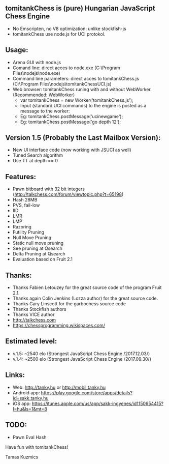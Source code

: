 tomitankChess is (pure) Hungarian JavaScript Chess Engine
--------------------------------------------------------
- No Emscripten, no V8 optimization: unlike stockfish-js
- tomitankChess use node.js for UCI protokol.

Usage:
------------------
- Arena GUI with node.js
- Comand line: direct acces to node.exe (C:\Program Files\nodejs\node.exe)
- Command line parameters: direct acces to tomitankChess.js (C:\Program Files\nodejs\tomitankChessUCI.js)
- Web browser: tomitankChess runing with and without WebWorker. (Recommended: WebWorker)
  + var tomitankChess = new Worker('tomitankChess.js');
  + Input (standard UCI commands) to the engine is posted as a message to the worker: 
  + Eg: tomitankChess.postMessage('ucinewgame');
  + Eg: tomitankChess.postMessage('go depth 12');

Version 1.5 (Probably the Last Mailbox Version):
------------------
- New UI interface code (now working with JSUCI as well)
- Tuned Search algorithm
- Use TT at depth == 0

Features:
------------------
- Pawn bitboard with 32 bit integers (http://talkchess.com/forum/viewtopic.php?t=65198)
- Hash 28MB
- PVS, fail-low
- IID
- LMR
- LMP
- Razoring
- Futility Pruning
- Null Move Pruning
- Static null move pruning
- See pruning at Qsearch
- Delta Pruning at Qsearch
- Evaluation based on Fruit 2.1

Thanks:
------------------
- Thanks Fabien Letouzey for the great source code of the program Fruit 2.1.
- Thanks again Colin Jenkins (Lozza author) for the great source code.
- Thanks Gary Linscott for the garbochess source code
- Thanks Stockfish authors
- Thanks VICE author
- http://talkchess.com
- https://chessprogramming.wikispaces.com/

Estimated level:
------------------
- v.1.5: ~2540 elo (Strongest JavaScript Chess Engine /2017.12.03/)
- v.1.4: ~2500 elo (Strongest JavaScript Chess Engine /2017.09.30/)

Links:
------------------
- Web: http://tanky.hu or http://mobil.tanky.hu
- Android app: https://play.google.com/store/apps/details?id=sakk.tanky.hu
- iOS app: https://itunes.apple.com/us/app/sakk-ingyenes/id1150654415?l=hu&ls=1&mt=8

TODO:
------------------
- Pawn Eval Hash

Have fun with tomitankChess!

Tamas Kuzmics
